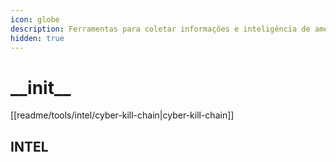 ```yaml
---
icon: globe
description: Ferramentas para coletar informações e inteligência de ameaças cibernéticas
hidden: true
---
```


# \_\_init\_\_

\[\[readme/tools/intel/cyber-kill-chain|cyber-kill-chain]]

## INTEL
